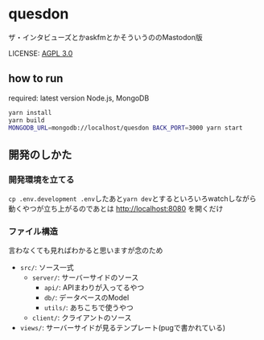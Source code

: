# quesdon

ザ・インタビューズとかaskfmとかそういうののMastodon版

LICENSE: [AGPL 3.0](LICENSE)

## how to run

required: latest version Node.js, MongoDB

```sh
yarn install
yarn build
MONGODB_URL=mongodb://localhost/quesdon BACK_PORT=3000 yarn start
```

## 開発のしかた

### 開発環境を立てる

`cp .env.development .env`したあと`yarn dev`とするといろいろwatchしながら動くやつが立ち上がるのであとは <http://localhost:8080> を開くだけ

### ファイル構造

言わなくても見ればわかると思いますが念のため

- `src/`: ソース一式
    - `server/`: サーバーサイドのソース
        - `api/`: APIまわりが入ってるやつ
        - `db/`: データベースのModel
        - `utils/`: あちこちで使うやつ
    - `client/`: クライアントのソース
- `views/`: サーバーサイドが見るテンプレート(pugで書かれている)